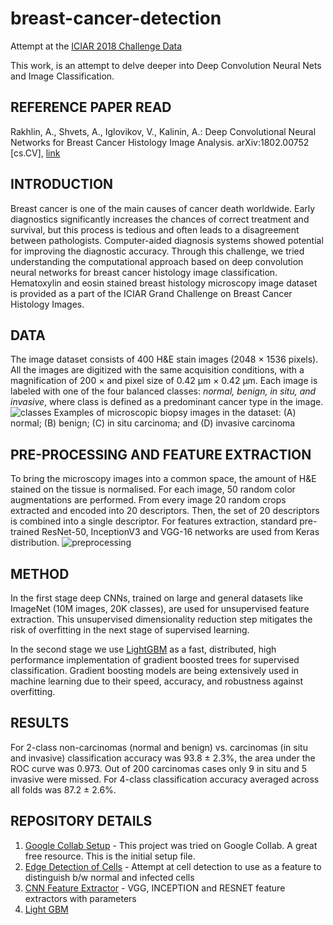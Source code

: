 # breast-cancer-detection
Attempt at the [ICIAR 2018 Challenge Data](https://iciar2018-challenge.grand-challenge.org/)

This work, is an attempt to delve deeper into Deep Convolution Neural Nets and Image Classification.

## REFERENCE PAPER READ
Rakhlin, A., Shvets, A., Iglovikov, V., Kalinin, A.: Deep Convolutional Neural Networks for Breast Cancer Histology Image Analysis. arXiv:1802.00752 [cs.CV], [link](https://arxiv.org/abs/1802.00752)

## INTRODUCTION
Breast cancer is one of the main causes of cancer death worldwide. Early diagnostics significantly increases the chances of correct treatment and survival, but this process is tedious and often leads to a disagreement between pathologists. Computer-aided diagnosis systems showed potential for improving the diagnostic accuracy. Through this challenge, we tried understanding the computational approach based on deep convolution neural networks for breast cancer histology image classification. Hematoxylin and eosin stained breast histology microscopy image dataset is provided as a part of the ICIAR Grand Challenge on Breast Cancer Histology Images.

## DATA
The image dataset consists of 400 H&E stain images (2048 × 1536 pixels). All the images are digitized with the same acquisition conditions, with a magnification of 200 × and pixel size of 0.42 µm × 0.42 µm. Each image is labeled with one of the four balanced classes: *normal, benign, in situ, and invasive*, where class is defined as a predominant cancer type in the image.
![classes](https://github.com/vavaidya/breast-cancer-detection/blob/master/class_example.png)
Examples of microscopic biopsy images in the dataset: (A) normal; (B) benign; (C) in situ carcinoma; and (D) invasive carcinoma

## PRE-PROCESSING AND FEATURE EXTRACTION
To bring the microscopy images into a common space, the amount of H&E stained on the tissue is normalised. For each image, 50 random color augmentations are performed. From every image 20 random crops extracted and encoded into 20 descriptors. Then, the set of 20 descriptors is combined into a single descriptor. For features extraction, standard pre-trained ResNet-50, InceptionV3 and VGG-16 networks are used from Keras distribution.
![preprocessing](https://github.com/vavaidya/breast-cancer-detection/blob/master/Preprocessing_pipeline.png)

## METHOD
In the first stage deep CNNs, trained on large and general datasets like ImageNet (10M images, 20K classes), are used for unsupervised feature extraction. This unsupervised dimensionality reduction step mitigates the risk of overfitting in the next stage of supervised learning.

In the second stage we use [LightGBM](https://lightgbm.readthedocs.io/en/latest/) as a fast, distributed, high performance implementation of gradient boosted trees for supervised classification. Gradient boosting models are being extensively used in machine learning due to their speed, accuracy, and robustness against overfitting.

## RESULTS
For 2-class non-carcinomas (normal and benign) vs. carcinomas (in situ and invasive) classification accuracy was 93.8 ± 2.3%, the area under the ROC curve was 0.973. Out of 200 carcinomas cases only 9 in situ and 5 invasive were missed. For 4-class classification accuracy averaged across all folds was 87.2 ± 2.6%.

## REPOSITORY DETAILS
1. [Google Collab Setup](https://github.com/vavaidya/breast-cancer-detection/blob/master/ICIAR2018/setup.ipynb) - This project was tried on Google Collab. A great free resource. This is the initial setup file.
2. [Edge Detection of Cells](https://github.com/vavaidya/breast-cancer-detection/blob/master/Edge%20Detection%20and%20Hough%20Circle.ipynb) - Attempt at cell detection to use as a feature to distinguish b/w normal and infected cells
3. [CNN Feature Extractor](https://github.com/vavaidya/breast-cancer-detection/blob/master/ICIAR2018/feature_extractor.py) - VGG, INCEPTION and RESNET feature extractors with parameters
4. [Light GBM](https://github.com/vavaidya/breast-cancer-detection/blob/master/ICIAR2018/train_lgbm.py) 
